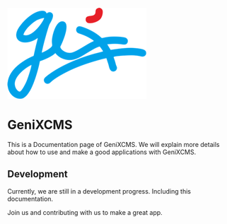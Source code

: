 ![Logo GeniXCMS](img/genixcms-logo-sign-small.png)

# GeniXCMS

This is a Documentation page of GeniXCMS. We will explain more details about how to use and make a good applications with GeniXCMS.

## Development

Currently, we are still in a development progress. Including this documentation.

Join us and contributing with us to make a great app.



